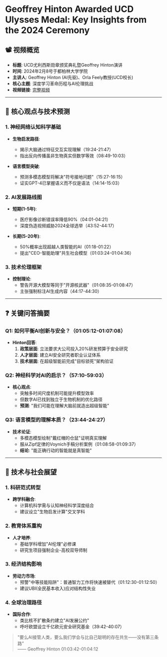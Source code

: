 # Geoffrey Hinton Awarded UCD Ulysses Medal: Key Insights from the 2024 Ceremony

## 📽️ 视频概览
- **标题**: UCD尤利西斯勋章颁奖典礼暨Geoffrey Hinton演讲
- **时间**: 2024年2月8号于都柏林大学学院
- **主讲人**: Geoffrey Hinton (AI先驱)、Orla Feely教授(UCD校长)
- **核心主题**: 深度学习革命历程与AI伦理挑战
- **视频链接**: [完整视频](https://www.youtube.com/watch?v=bEuNgY7Olbo)  
---

## 🎯 核心观点与技术预测

### 1. **神经网络认知科学基础**
- **生物启发路径**:
  - 揭示大脑通过特征交互实现理解（19:24-21:47）
  - 指出反向传播虽非生物真实但数学等效（08:49-10:03）

- **语言模型突破**:
  - 预测多模态模型将解决"符号接地问题"（15:27-16:15）
  - 证实GPT-4已掌握语义而不仅是语法（14:14-15:03）

### 2. **AI发展路线图**
- **短期(1-5年)**:
  - 医疗影像诊断错误率降低90%（04:01-04:21）
  - 深度伪造视频威胁2024全球选举（43:52-44:17）

- **长期(5-20年)**:
  - 50%概率出现超越人类智能的AI（01:18-01:22）
  - 提出"CEO-智能助理"共生社会模型（01:03:24-01:04:36）

### 3. **技术伦理框架**
- **控制理论**:
  - 警告开源大模型等同于"开源核武器"（01:08:35-01:08:47）
  - 主张强制标注AI生成内容（44:17-44:30）

---

## ❓ 关键问答摘要

### Q1: 如何平衡AI创新与安全？（01:05:12-01:07:08）
- **Hinton回答**:
  1. **政策层面**: 立法要求大公司投入20%研发预算于安全研究
  2. **人才层面**: 建立AI安全研究者职业认证体系
  3. **技术层面**: 在超级智能前完成"目标锁死"架构验证

### Q2: 神经科学对AI的启示？（57:10-59:03）
- **核心观点**:
  - 突触多时间尺度机制可能提升模型效率
  - 但数字AI已找到独立于生物机制的优化路径
  - **预测**: "我们可能在理解大脑前就造出超级智能"

### Q3: 语言模型的理解本质？（23:44-24:27）
- **技术论证**:
  - 多模态模型绘制"戴红帽的仓鼠"证明真实理解
  - 服从Zipf定律的Voynich手稿分析案例（01:08:58-01:09:37）
  - **结论**: "能正确行动的智能就是真智能"

---

## 🔮 技术与社会展望

### 1. **科研范式转型**
- **跨学科融合**:
  - 计算机科学需与认知神经科学深度结合
  - 建议设立"生物启发计算"交叉学科

### 2. **教育体系重构**
- **人才培养**:
  - 基础学科增加"AI伦理"必修课
  - 研究生项目强制企业-高校双导师制

### 3. **经济结构影响**
- **劳动力市场**:
  - 预警"中等技能陷阱"：普通智力工作将快速被替代（01:12:30-01:12:50）
  - 建议UBI(全民基本收入)应对结构性失业

### 4. **全球治理路径**
- **国际合作**:
  - 类比核不扩散条约建立"AI发展公约"
  - 呼吁欧盟设立千亿欧元安全研究基金（39:42-40:07）

> "要么AI接管人类，要么我们学会与比自己聪明的存在共生——没有第三条路"  
> —— Geoffrey Hinton 01:03:42-01:04:12
